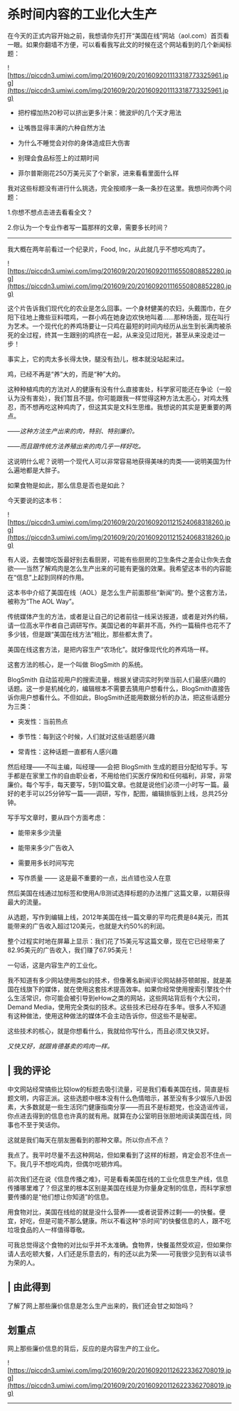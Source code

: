 # 杀时间内容的工业化大生产

在今天的正式内容开始之前，我想请你先打开“美国在线”网站（aol.com）首页看一眼。如果你翻墙不方便，可以看看我写此文的时候在这个网站看到的几个新闻标题：

![https://piccdn3.umiwi.com/img/201609/20/201609201113318773325961.jpg](https://piccdn3.umiwi.com/img/201609/20/201609201113318773325961.jpg)

* 把柠檬加热20秒可以挤出更多汁来：微波炉的几个天才用法

* 让嘴唇显得丰满的六种自然方法

* 为什么不睡觉会对你的身体造成巨大伤害

* 别理会食品标签上的过期时间

* 菲尔普斯刚花250万美元买了个新家，进来看看里面什么样

我对这些标题没有进行什么挑选，完全按顺序一条一条抄在这里。我想问你两个问题：

1.你想不想点击进去看看全文？

2.你认为一个专业作者写一篇那样的文章，需要多长时间？

* * *

我大概在两年前看过一个纪录片，Food, Inc，从此就几乎不想吃鸡肉了。

![https://piccdn3.umiwi.com/img/201609/20/201609201116550808852280.jpg](https://piccdn3.umiwi.com/img/201609/20/201609201116550808852280.jpg)

这个片告诉我们现代化的农业是怎么回事。一个身材健美的农妇，头戴围巾，在夕阳下往地上撒些豆料喂鸡，一群小鸡在她身边欢快地叫着……那种场面，现在叫行为艺术。一个现代化的养鸡场要让一只鸡在最短的时间内经历从出生到长满肉被杀死的全过程，终其一生跟别的鸡挤在一起，从来没见过阳光，甚至从来没走过一步！

事实上，它的肉太多长得太快，腿没有劲儿，根本就没站起来过。

鸡，已经不再是“养”大的，而是“种”大的。

这种种植鸡肉的方法对人的健康有没有什么直接害处，科学家可能还在争论（一般认为没有害处），我们暂且不提。你可能跟我一样觉得这种方法太恶心，对鸡太残忍，而不想再吃这种鸡肉了，但这其实是文科生思维。我想说的其实是更重要的两点。

 *——这种方法生产出来的肉，特别、特别廉价。*

 *——而且跟传统方法养殖出来的肉几乎一样好吃。*

这说明什么呢？说明一个现代人可以非常容易地获得美味的肉类——说明美国为什么遍地都是大胖子。

如果食物是如此，那么信息是否也是如此？

今天要说的这本书：

![https://piccdn3.umiwi.com/img/201609/20/201609201121524068318260.jpg](https://piccdn3.umiwi.com/img/201609/20/201609201121524068318260.jpg)

有人说，去餐馆吃饭最好别去看厨房，可能有些厨房的卫生条件之差会让你失去食欲——当然了解鸡肉是怎么生产出来的可能有更强的效果。我希望这本书的内容能在“信息”上起到同样的作用。

这本书中介绍了美国在线（AOL）是怎么生产前面那些“新闻”的。整个这套方法，被称为“The AOL Way”。

传统媒体产生的方法，或者是让自己的记者前往一线采访报道，或者是对外约稿，请一位高水平作者自己调研写作。美国记者的年薪并不高，外约一篇稿件也花不了多少钱，但是跟“美国在线方法”相比，那些都太贵了。

美国在线这套方法，是把内容生产“农场化”。就好像现代化的养鸡场一样。

这套方法的核心，是一个叫做 BlogSmith 的系统。

BlogSmith 自动监视用户的搜索流量，根据关键词实时列举当前人们最感兴趣的话题。这一步是机械化的，编辑根本不需要去猜用户想看什么，BlogSmith直接告诉你用户想看什么。不但如此，BlogSmith还能用数据分析的办法，把这些话题分为三类：

* 突发性：当前热点

* 季节性：每到这个时候，人们就对这些话题感兴趣

* 常青性：这种话题一直都有人感兴趣

然后经理——不叫主编，叫经理——会把 BlogSmith 生成的题目分配给写手。写手都是在家里工作的自由职业者，不用给他们买医疗保险和任何福利，非常，非常廉价。每个写手，每天要写，5到10篇文章。也就是说他们必须一小时写一篇。最好的老手可以25分钟写一篇——调研，写作，配图，编辑排版到上线，总共25分钟。

写手写文章时，要从四个方面考虑：

* 能带来多少流量

* 能带来多少广告收入

* 需要用多长时间写完

* 写作质量 —— 这是最不重要的一点，出点错也没人在意

然后美国在线通过加标签和使用A/B测试选择标题的办法推广这篇文章，以期获得最大的流量。

从选题，写作到编辑上线，2012年美国在线一篇文章的平均花费是84美元，而其能带来的广告收入超过120美元，也就是大约50%的利润。

整个过程实时地在屏幕上显示：我们花了15美元写这篇文章，现在它已经带来了82.95美元的广告收入，我们赚了67.95美元！

一句话，这是内容生产的工业化。

我不知道有多少网站使用类似的技术，但像著名新闻评论网站赫芬顿邮报，就是美国在线旗下的媒体，就在使用这套技术提高效率。如果你经常使用搜索引擎找个什么生活常识，你可能会被引导到eHow之类的网站，这些网站背后有个大公司，Demand Media，使用完全类似的技术。这些技术已经存在多年。很多人不知道有这种做法，使用这种做法的媒体不会主动告诉你，但这些不是秘密。

这些技术的核心，就是你想看什么，我就给你写什么，而且必须又快又好。

 *又快又好，就跟肯德基卖的鸡肉一样。*

## | 我的评论

中文网站经常搞些比较low的标题去吸引流量，可是我们看看美国在线，简直是标题文明，内容正派。这些选题中根本没有什么色情暗示，甚至没有多少娱乐八卦因素，大多数就是一些生活窍门健康指南分享——而且不是标题党，也没造谣传谣，你点进去得到的信息也许真的就有用。就算在办公室明目张胆地阅读美国在线，同事也不至于笑话你。

这就是我们每天在朋友圈看到的那种文章。所以你点不点？

我点了。我平时尽量不去这种网站，但如果看到了这样的标题，肯定会忍不住点一下。我几乎不想吃鸡肉，但偶尔吃顿炸鸡。

前次我们还在说《信息传播之难》，可是看看美国在线的工业化信息生产线，信息传播哪里难了？但这里的根本区别是美国在线是为你量身定制的信息，而科学家想要传播的是“他们想让你知道”的信息。

用食物对比，美国在线给的就是没什么营养——或者说营养过剩——的快餐。便宜，好吃，但是可能不那么健康。所以不看这种“杀时间”的快餐信息的人，跟不吃垃圾食品的人一样值得尊敬。

可我总觉得这个食物的对比似乎并不太准确。食物界，快餐虽然受欢迎，但如果你请人去吃顿大餐，人们还是乐意去的，有的还以此为荣——可我很少见到有以读书为荣的人。

## | 由此得到

了解了网上那些廉价信息是怎么生产出来的，我们还会甘之如饴吗？

## 划重点

网上那些廉价信息的背后，反应的是内容生产的工业化。

![https://piccdn3.umiwi.com/img/201609/20/201609201126223362708019.jpg](https://piccdn3.umiwi.com/img/201609/20/201609201126223362708019.jpg)

---
